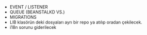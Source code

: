 -   EVENT / LISTENER
-   QUEUE (BEANSTALKD VS.)
-   MIGRATIONS
-   LIB klasörün deki dosyaları ayrı bir repo ya atılıp oradan çekilecek.
-   i18n sorunu giderilecek